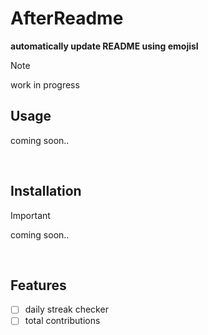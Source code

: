 # AfterReadme

**automatically update README using emojisI**

> [!NOTE]
> work in progress

## Usage

coming soon..

<br>

## Installation
> [!IMPORTANT]
> coming soon..
<br>

## Features

- [ ] daily streak checker
- [ ] total contributions
